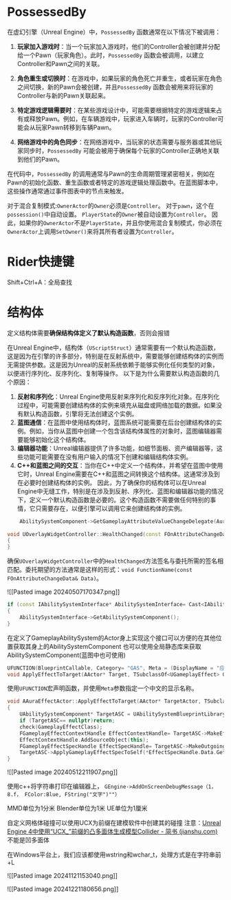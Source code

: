 # PossessedBy
在虚幻引擎（Unreal Engine）中，`PossessedBy` 函数通常在以下情况下被调用：

1. **玩家加入游戏时**：当一个玩家加入游戏时，他们的Controller会被创建并分配给一个Pawn（玩家角色）。此时，`PossessedBy` 函数会被调用，以建立Controller和Pawn之间的关联。
    
2. **角色重生或切换时**：在游戏中，如果玩家的角色死亡并重生，或者玩家在角色之间切换，新的Pawn会被创建，并且`PossessedBy` 函数会被用来将玩家的Controller与新的Pawn关联起来。
    
3. **特定游戏逻辑需要时**：在某些游戏设计中，可能需要根据特定的游戏逻辑来占有或释放Pawn。例如，在车辆游戏中，玩家进入车辆时，玩家的Controller可能会从玩家Pawn转移到车辆Pawn。
    
4. **网络游戏中的角色同步**：在网络游戏中，当玩家的状态需要与服务器或其他玩家同步时，`PossessedBy` 可能会被用于确保每个玩家的Controller正确地关联到他们的Pawn。
    

在代码中，`PossessedBy` 的调用通常与Pawn的生命周期管理紧密相关，例如在Pawn的初始化函数、重生函数或者特定的游戏逻辑处理函数中。在蓝图脚本中，这些操作通常通过事件图表中的节点来触发。

对于混合复制模式:`OwnerActor`的`Owner`必须是`Controller`。
对于`pawn`，这个在`possession()`中自动设置。
`PlayerState`的`Owner`被自动设置为`Controller`。
因此，如果你的`OwnerActor`不是`PlayerState`，并且你使用混合复制模式，你必须在`OwnerActor`上调用`SetOwner()`来将其所有者设置为`Controller`。
# Rider快捷键
Shift+Ctrl+A：全局查找

# 结构体
定义结构体需要**确保结构体定义了默认构造函数**，否则会报错

在Unreal Engine中，结构体（`UScriptStruct`）通常需要有一个默认构造函数，这是因为在引擎的许多部分，特别是在反射系统中，需要能够创建结构体的实例而无需提供参数。这是因为Unreal的反射系统依赖于能够实例化任何类型的对象，以便进行序列化、反序列化、复制等操作。
以下是为什么需要默认构造函数的几个原因：
1. **反射和序列化**：Unreal Engine使用反射来序列化和反序列化对象。在序列化过程中，可能需要创建结构体的实例来填充从磁盘或网络加载的数据。如果没有默认构造函数，引擎将无法创建这个实例。
2. **蓝图通信**：在蓝图中使用结构体时，蓝图系统可能需要在后台创建结构体的实例。例如，当你从蓝图中创建一个包含该结构体属性的对象时，蓝图编辑器需要能够初始化这个结构体。
3. **编辑器功能**：Unreal编辑器提供了许多功能，如细节面板、资产编辑器等，这些功能可能需要在没有用户输入的情况下创建和编辑结构体实例。
4. **C++和蓝图之间的交互**：当你在C++中定义一个结构体，并希望在蓝图中使用它时，Unreal Engine需要在C++和蓝图之间转换这个结构体。这通常涉及到在必要时创建结构体的实例。
因此，为了确保你的结构体可以在Unreal Engine中无缝工作，特别是在涉及到反射、序列化、蓝图和编辑器功能的情况下，定义一个默认构造函数是必要的。这个构造函数不需要做任何特别的事情，它只需要存在，以便引擎可以调用它来创建结构体的实例。

```cpp
    AbilitySystemComponent->GetGameplayAttributeValueChangeDelegate(AuraAttributeSet->GetMaxHealthAttribute()).AddUObject(this, &UOverlayWidgetController::MaxHealthChanged);  
  
void UOverlayWidgetController::HealthChanged(const FOnAttributeChangeData& Data)  
{  
}
```
确保`UOverlayWidgetController`中的`HealthChanged`方法签名与委托所需的签名相匹配。委托期望的方法通常是这样的形式：`void FunctionName(const FOnAttributeChangeData& Data)`。

![[Pasted image 20240507170347.png]]

```cpp
if (const IAbilitySystemInterface* AbilitySystemInterface= Cast<IAbilitySystemInterface>(Target))  
{  
    AbilitySystemInterface->GetAbilitySystemComponent();  
}
```
在定义了GameplayAbilitySystem的Actor身上实现这个接口可以方便的在其他位置获取其身上的AbilitySystemComponent
也可以使用全局静态库来获取AbilitySystemComponent(蓝图中也可使用)

```cpp
UFUNCTION(BlueprintCallable, Category= "GAS", Meta = (DisplayName = "应用效果给目标"))  
void ApplyEffectToTarget(AActor* Target, TSubclassOf<UGameplayEffect> GameplayEffectClass);
```
使用`UFUNCTION`宏声明函数，并使用`Meta`参数指定一个中文的显示名称。



```cpp
void AAuraEffectActor::ApplyEffectToTarget(AActor* TargetActor, TSubclassOf<UGameplayEffect> GameplayEffectClass)  
{  
    UAbilitySystemComponent* TargetASC = UAbilitySystemBlueprintLibrary::GetAbilitySystemComponent(TargetActor);  
    if (TargetASC== nullptr)return;  
    check(GameplayEffectClass);  
    FGameplayEffectContextHandle EffectContextHandle= TargetASC->MakeEffectContext();  
    EffectContextHandle.AddSourceObject(this);  
    FGameplayEffectSpecHandle EffectSpecHandle= TargetASC->MakeOutgoingSpec(GameplayEffectClass, 1.f, EffectContextHandle);  
    TargetASC->ApplyGameplayEffectSpecToSelf(*EffectSpecHandle.Data.Get());  
}
```

![[Pasted image 20240512211907.png]]

使用c++将字符串打印在编辑器上，
`GEngine->AddOnScreenDebugMessage（1， 8.f， FColor:Blue, FString("文字")""）`


MMD单位为1分米
Blender单位为1米
UE单位为1厘米


自定义网格体碰撞可以使用UCX为前缀在建模软件中创建其的碰撞
	注意：[Unreal Engine 4中使用“UCX_”前缀的凸多面体生成模型Collider - 简书 (jianshu.com)](https://www.jianshu.com/p/70702afc3da4)
	不能是凹多面体

在Windows平台上，我们应该都使用wstring和wchar_t，处理方式是在字符串前+L

![[Pasted image 20241121153040.png]]

![[Pasted image 20241221180656.png]]